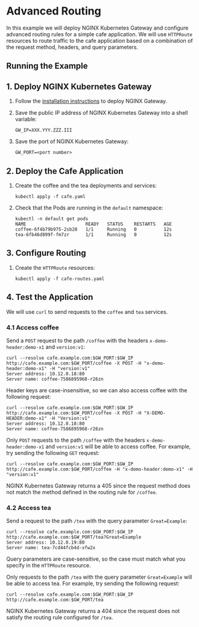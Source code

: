 # Advanced Routing

In this example we will deploy NGINX Kubernetes Gateway and configure advanced routing rules for a simple cafe application. 
We will use `HTTPRoute` resources to route traffic to the cafe application based on a combination of the request method, headers, and query parameters.

## Running the Example

## 1. Deploy NGINX Kubernetes Gateway

1. Follow the [installation instructions](https://github.com/nginxinc/nginx-kubernetes-gateway/blob/main/README.md#run-nginx-gateway) to deploy NGINX Gateway.

1. Save the public IP address of NGINX Kubernetes Gateway into a shell variable:
   
   ```
   GW_IP=XXX.YYY.ZZZ.III
   ```

1. Save the port of NGINX Kubernetes Gateway:
   
   ```
   GW_PORT=<port number>
   ```

## 2. Deploy the Cafe Application  

1. Create the coffee and the tea deployments and services:
   
   ```
   kubectl apply -f cafe.yaml
   ```

1. Check that the Pods are running in the `default` namespace:

   ```
   kubectl -n default get pods
   NAME                      READY   STATUS    RESTARTS   AGE
   coffee-6f4b79b975-2sb28   1/1     Running   0          12s
   tea-6fb46d899f-fm7zr      1/1     Running   0          12s
   ```

## 3. Configure Routing

1. Create the `HTTPRoute` resources:

   ```
   kubectl apply -f cafe-routes.yaml
   ```

## 4. Test the Application

We will use `curl` to send requests to the `coffee` and `tea` services.

### 4.1 Access coffee

Send a `POST` request to the path `/coffee` with the headers `x-demo-header:demo-x1` and `version:v1`:

```
curl --resolve cafe.example.com:$GW_PORT:$GW_IP http://cafe.example.com:$GW_PORT/coffee -X POST -H "x-demo-header:demo-x1" -H "version:v1"
Server address: 10.12.0.18:80
Server name: coffee-7586895968-r26zn
```

Header keys are case-insensitive, so we can also access coffee with the following request:

```
curl --resolve cafe.example.com:$GW_PORT:$GW_IP http://cafe.example.com:$GW_PORT/coffee -X POST -H "X-DEMO-HEADER:demo-x1" -H "Version:v1"
Server address: 10.12.0.18:80
Server name: coffee-7586895968-r26zn
```

Only `POST` requests to the path `/coffee` with the headers `x-demo-header:demo-x1` and `version:v1` will be able to access coffee.
For example, try sending the following `GET` request:
```
curl --resolve cafe.example.com:$GW_PORT:$GW_IP http://cafe.example.com:$GW_PORT/coffee -H "x-demo-header:demo-x1" -H "version:v1"
```

NGINX Kubernetes Gateway returns a 405 since the request method does not match the method defined in the routing rule for `/coffee`.

### 4.2 Access tea

Send a request to the path `/tea` with the query parameter `Great=Example`:

```
curl --resolve cafe.example.com:$GW_PORT:$GW_IP http://cafe.example.com:$GW_PORT/tea?Great=Example
Server address: 10.12.0.19:80
Server name: tea-7cd44fcb4d-xfw2x
```

Query parameters are case-sensitive, so the case must match what you specify in the `HTTPRoute` resource.

Only requests to the path `/tea` with the query parameter `Great=Example` will be able to access tea. 
For example, try sending the following request:

```
curl --resolve cafe.example.com:$GW_PORT:$GW_IP http://cafe.example.com:$GW_PORT/tea
```

NGINX Kubernetes Gateway returns a 404 since the request does not satisfy the routing rule configured for `/tea`.
